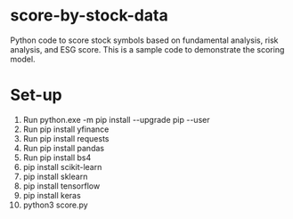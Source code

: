 # score-by-stock-data

Python code to score stock symbols based on fundamental analysis, risk analysis, and ESG score. 
This is a sample code to demonstrate the scoring model. 

# Set-up
1. Run python.exe -m pip install --upgrade pip --user  
2. Run pip install yfinance
3. Run pip install requests
4. Run pip install pandas
5. Run pip install bs4
6. pip install scikit-learn
7. pip install sklearn
8. pip install tensorflow 
9. pip install keras 
8. python3 score.py